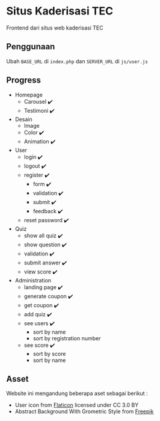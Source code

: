 # Situs Kaderisasi TEC

Frontend dari situs web kaderisasi TEC

## Penggunaan

Ubah `BASE_URL` di `index.php`
dan `SERVER_URL` di `js/user.js`

## Progress

- Homepage
  - Carousel :heavy_check_mark:
  - Testimoni :heavy_check_mark:
- Desain
  - Image
  - Color :heavy_check_mark:
  - Animation :heavy_check_mark:
- User
  - login :heavy_check_mark:
  - logout :heavy_check_mark:
  - register :heavy_check_mark:
    - form :heavy_check_mark:
    - validation :heavy_check_mark:
    - submit :heavy_check_mark:
    - feedback :heavy_check_mark:
  - reset password :heavy_check_mark:
- Quiz
  - show all quiz :heavy_check_mark:
  - show question :heavy_check_mark:
  - validation :heavy_check_mark:
  - submit answer :heavy_check_mark:
  - view score :heavy_check_mark:
- Administration
  - landing page :heavy_check_mark:
  - generate coupon :heavy_check_mark:
  - get coupon :heavy_check_mark:
  - add quiz :heavy_check_mark:
  - see users :heavy_check_mark:
    - sort by name
    - sort by registration number
  - see score :heavy_check_mark:
    - sort by score
    - sort by name


## Asset

Website ini mengandung beberapa aset sebagai berikut :
-  User icon from [Flaticon](www.flaticon.com) licensed under CC 3.0 BY
- Abstract Background With Grometric Style from [Freepik](freepik.com)

